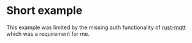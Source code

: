 

# Short example
This example was limited by the missing auth functionality of [rust-mqtt](https://github.com/obabec/rust-mqtt) which was a requirement for me.